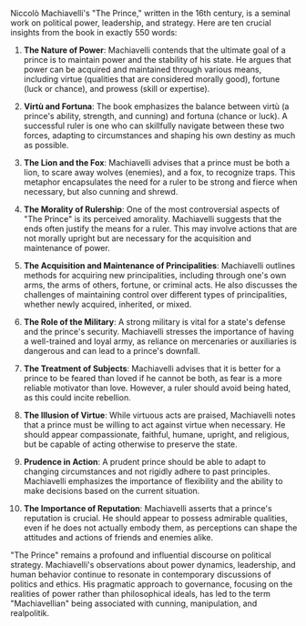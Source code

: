Niccolò Machiavelli's "The Prince," written in the 16th century, is a seminal work on political power, leadership, and strategy. Here are ten crucial insights from the book in exactly 550 words:

1. **The Nature of Power**: Machiavelli contends that the ultimate goal of a prince is to maintain power and the stability of his state. He argues that power can be acquired and maintained through various means, including virtue (qualities that are considered morally good), fortune (luck or chance), and prowess (skill or expertise).

2. **Virtù and Fortuna**: The book emphasizes the balance between virtù (a prince's ability, strength, and cunning) and fortuna (chance or luck). A successful ruler is one who can skillfully navigate between these two forces, adapting to circumstances and shaping his own destiny as much as possible.

3. **The Lion and the Fox**: Machiavelli advises that a prince must be both a lion, to scare away wolves (enemies), and a fox, to recognize traps. This metaphor encapsulates the need for a ruler to be strong and fierce when necessary, but also cunning and shrewd.

4. **The Morality of Rulership**: One of the most controversial aspects of "The Prince" is its perceived amorality. Machiavelli suggests that the ends often justify the means for a ruler. This may involve actions that are not morally upright but are necessary for the acquisition and maintenance of power.

5. **The Acquisition and Maintenance of Principalities**: Machiavelli outlines methods for acquiring new principalities, including through one's own arms, the arms of others, fortune, or criminal acts. He also discusses the challenges of maintaining control over different types of principalities, whether newly acquired, inherited, or mixed.

6. **The Role of the Military**: A strong military is vital for a state's defense and the prince's security. Machiavelli stresses the importance of having a well-trained and loyal army, as reliance on mercenaries or auxiliaries is dangerous and can lead to a prince's downfall.

7. **The Treatment of Subjects**: Machiavelli advises that it is better for a prince to be feared than loved if he cannot be both, as fear is a more reliable motivator than love. However, a ruler should avoid being hated, as this could incite rebellion.

8. **The Illusion of Virtue**: While virtuous acts are praised, Machiavelli notes that a prince must be willing to act against virtue when necessary. He should appear compassionate, faithful, humane, upright, and religious, but be capable of acting otherwise to preserve the state.

9. **Prudence in Action**: A prudent prince should be able to adapt to changing circumstances and not rigidly adhere to past principles. Machiavelli emphasizes the importance of flexibility and the ability to make decisions based on the current situation.

10. **The Importance of Reputation**: Machiavelli asserts that a prince's reputation is crucial. He should appear to possess admirable qualities, even if he does not actually embody them, as perceptions can shape the attitudes and actions of friends and enemies alike.

"The Prince" remains a profound and influential discourse on political strategy. Machiavelli's observations about power dynamics, leadership, and human behavior continue to resonate in contemporary discussions of politics and ethics. His pragmatic approach to governance, focusing on the realities of power rather than philosophical ideals, has led to the term "Machiavellian" being associated with cunning, manipulation, and realpolitik.